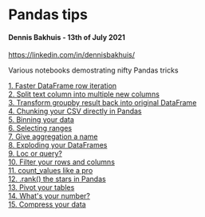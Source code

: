 # Pandas tips
#### Dennis Bakhuis - 13th of July 2021
https://linkedin.com/in/dennisbakhuis/

Various notebooks demostrating nifty Pandas tricks


[1. Faster DataFrame row iteration](https://github.com/dennisbakhuis/Tutorials/blob/master/B_Pandas_tips/1%20-%20Faster%20DataFrame%20row%20iteration.ipynb)\
[2. Split text column into multiple new columns](https://github.com/dennisbakhuis/Tutorials/blob/master/B_Pandas_tips/2%20-%20Split%20text%20column%20into%20multiple%20new%20columns.ipynb)\
[3. Transform groupby result back into original DataFrame](https://github.com/dennisbakhuis/Tutorials/blob/master/B_Pandas_tips/3%20-%20transform%20results%20back%20to%20original%20dataframe%20size.ipynb)\
[4. Chunking your CSV directly in Pandas](https://github.com/dennisbakhuis/Tutorials/blob/master/B_Pandas_tips/4%20-%20Chunking%20your%20csv%20directly%20in%20Pandas.ipynb)\
[5. Binning your data](https://github.com/dennisbakhuis/Tutorials/blob/master/B_Pandas_tips/4%20-%20Chunking%20your%20csv%20directly%20in%20Pandas.ipynbhttps://github.com/dennisbakhuis/Tutorials/blob/master/B_Pandas_tips/5%20-%20Binning%20your%20data.ipynb)\
[6. Selecting ranges](https://github.com/dennisbakhuis/Tutorials/blob/master/B_Pandas_tips/6%20-%20Selecting%20a%20range.ipynb)\
[7. Give aggregation a name](https://github.com/dennisbakhuis/Tutorials/blob/master/B_Pandas_tips/7%20-%20Give%20aggregation%20a%20name.ipynb)\
[8. Exploding your DataFrames](https://github.com/dennisbakhuis/Tutorials/blob/master/B_Pandas_tips/8%20-%20Explode%20your%20DataFrames.ipynb)\
[9. Loc or query?](https://github.com/dennisbakhuis/Tutorials/blob/master/B_Pandas_tips/9%20-%20Query%20or%20loc.ipynb)\
[10. Filter your rows and columns](https://github.com/dennisbakhuis/Tutorials/blob/master/B_Pandas_tips/10%20-%20Filter%20your%20rows%20and%20columns.ipynb)\
[11. count_values like a pro](https://github.com/dennisbakhuis/Tutorials/blob/master/B_Pandas_tips/11%20-%20value_counts%20like%20a%20pro.ipynb)\
[12. .rank() the stars in Pandas](https://github.com/dennisbakhuis/Tutorials/blob/master/B_Pandas_tips/12%20-%20Ranking%20the%20stars%20in%20Pandas.ipynb)\
[13. Pivot your tables](https://github.com/dennisbakhuis/Tutorials/blob/master/B_Pandas_tips/13%20-%20Pivot%20your%20tables.ipynb)\
[14. What's your number?](https://github.com/dennisbakhuis/Tutorials/blob/master/B_Pandas_tips/14%20-%20What%20is%20your%20number.ipynb)\
[15. Compress your data](https://github.com/dennisbakhuis/Tutorials/blob/master/B_Pandas_tips/15%20-%20Compressed%20CSV.ipynb)
